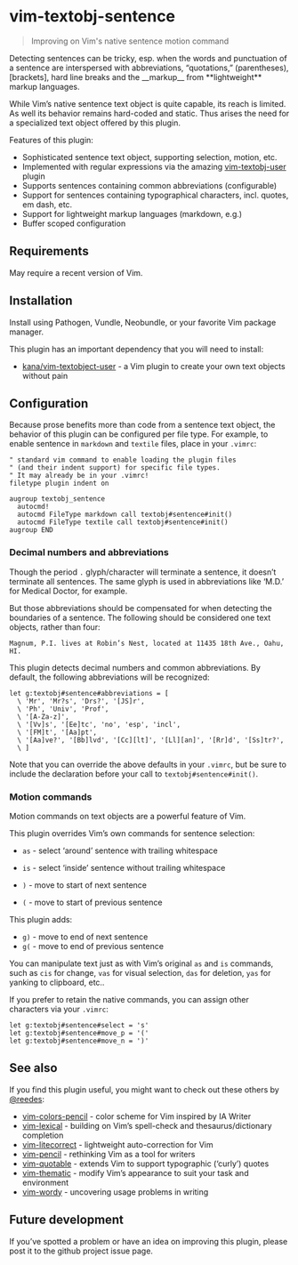 # vim-textobj-sentence

> Improving on Vim's native sentence motion command

Detecting sentences can be tricky, esp. when the words and punctuation of
a sentence are interspersed with abbreviations, “quotations,”
(parentheses), [brackets], hard line breaks and the \_\_markup\_\_ from
\*\*lightweight\*\* markup languages.

While Vim’s native sentence text object is quite capable, its reach is
limited. As well its behavior remains hard-coded and static. Thus arises
the need for a specialized text object offered by this plugin.

Features of this plugin:

* Sophisticated sentence text object, supporting selection, motion, etc.
* Implemented with regular expressions via the amazing [vim-textobj-user][vt] plugin
* Supports sentences containing common abbreviations (configurable)
* Support for sentences containing typographical characters, incl. quotes, em dash, etc.
* Support for lightweight markup languages (markdown, e.g.)
* Buffer scoped configuration

## Requirements

May require a recent version of Vim.

## Installation

Install using Pathogen, Vundle, Neobundle, or your favorite Vim package
manager.

This plugin has an important dependency that you will need to install:

* [kana/vim-textobject-user][vt] - a Vim plugin to create your own text objects without pain

[vt]: https://github.com/kana/vim-textobj-user

## Configuration

Because prose benefits more than code from a sentence text object, the
behavior of this plugin can be configured per file type. For example, to
enable sentence  in `markdown` and `textile` files, place in your
`.vimrc`:

```vim
" standard vim command to enable loading the plugin files
" (and their indent support) for specific file types.
" It may already be in your .vimrc!
filetype plugin indent on

augroup textobj_sentence
  autocmd!
  autocmd FileType markdown call textobj#sentence#init()
  autocmd FileType textile call textobj#sentence#init()
augroup END
```

### Decimal numbers and abbreviations

Though the period `.` glyph/character will terminate a sentence, it
doesn’t terminate all sentences. The same glyph is used in
abbreviations like ‘M.D.’ for Medical Doctor, for example.

But those abbreviations should be compensated for when detecting the
boundaries of a sentence. The following should be considered one text
objects, rather than four:

```
Magnum, P.I. lives at Robin’s Nest, located at 11435 18th Ave., Oahu, HI.
```

This plugin detects decimal numbers and common abbreviations. By default,
the following abbreviations will be recognized:

```
let g:textobj#sentence#abbreviations = [
  \ 'Mr', 'Mr?s', 'Drs?', '[JS]r',
  \ 'Ph', 'Univ', 'Prof',
  \ '[A-Za-z]',
  \ '[Vv]s', '[Ee]tc', 'no', 'esp', 'incl',
  \ '[FM]t', '[Aa]pt',
  \ '[Aa]ve?', '[Bb]lvd', '[Cc][lt]', '[Ll][an]', '[Rr]d', '[Ss]tr?',
  \ ]
```

Note that you can override the above defaults in your `.vimrc`, but be
sure to include the declaration before your call to `textobj#sentence#init()`.

### Motion commands

Motion commands on text objects are a powerful feature of Vim.

This plugin overrides Vim’s own commands for sentence selection:

* `as` - select ‘around’ sentence with trailing whitespace
* `is` - select ‘inside’ sentence without trailing whitespace

* `)` - move to start of next sentence
* `(` - move to start of previous sentence

This plugin adds:

* `g)` - move to end of next sentence
* `g(` - move to end of previous sentence

You can manipulate text just as with Vim’s original `as` and `is`
commands, such as `cis` for change, `vas` for visual selection, `das` for
deletion, `yas` for yanking to clipboard, etc..

If you prefer to retain the native commands, you can assign other
characters via your `.vimrc`:

  ```vim
  let g:textobj#sentence#select = 's'
  let g:textobj#sentence#move_p = '('
  let g:textobj#sentence#move_n = ')'
  ```

## See also

If you find this plugin useful, you might want to check out these others by
[@reedes][re]:

* [vim-colors-pencil][cp] - color scheme for Vim inspired by IA Writer
* [vim-lexical][lx] - building on Vim’s spell-check and thesaurus/dictionary completion
* [vim-litecorrect][lc] - lightweight auto-correction for Vim
* [vim-pencil][pn] - rethinking Vim as a tool for writers
* [vim-quotable][qu] - extends Vim to support typographic (‘curly’) quotes
* [vim-thematic][th] - modify Vim’s appearance to suit your task and environment
* [vim-wordy][wo] - uncovering usage problems in writing

[cp]: http://github.com/reedes/vim-colors-pencil
[lc]: http://github.com/reedes/vim-litecorrect
[lx]: http://github.com/reedes/vim-lexical
[pn]: http://github.com/reedes/vim-pencil
[qu]: http://github.com/reedes/vim-quotable
[re]: http://github.com/reedes
[th]: http://github.com/reedes/vim-thematic
[wo]: http://github.com/reedes/vim-wordy

## Future development

If you’ve spotted a problem or have an idea on improving this plugin,
please post it to the github project issue page.

<!-- vim: set tw=74 :-->
